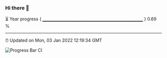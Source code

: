 ### Hi there 👋

⏳ Year progress { ▁▁▁▁▁▁▁▁▁▁▁▁▁▁▁▁▁▁▁▁▁▁▁▁▁▁▁▁▁▁ } 0.69 %

---

⏰ Updated on Mon, 03 Jan 2022 12:19:34 GMT

![Progress Bar CI](https://github.com/liununu/liununu/workflows/Progress%20Bar%20CI/badge.svg)
